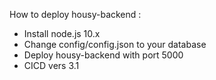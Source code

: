 How to deploy housy-backend :
- Install node.js 10.x
- Change config/config.json to your database
- Deploy housy-backend with port 5000
- CICD vers 3.1
